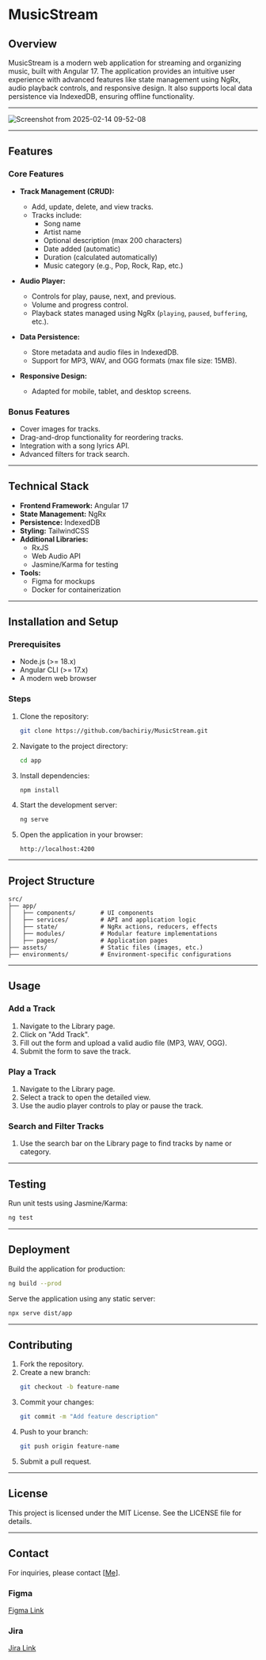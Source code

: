 # MusicStream

## Overview

MusicStream is a modern web application for streaming and organizing music, built with Angular 17. The application provides an intuitive user experience with advanced features like state management using NgRx, audio playback controls, and responsive design. It also supports local data persistence via IndexedDB, ensuring offline functionality.

---
![Screenshot from 2025-02-14 09-52-08](https://github.com/user-attachments/assets/906de5ae-ed96-4a21-8c12-0cb1b6a054e6)

---
## Features

### Core Features

- **Track Management (CRUD):**

  - Add, update, delete, and view tracks.
  - Tracks include:
    - Song name
    - Artist name
    - Optional description (max 200 characters)
    - Date added (automatic)
    - Duration (calculated automatically)
    - Music category (e.g., Pop, Rock, Rap, etc.)

- **Audio Player:**

  - Controls for play, pause, next, and previous.
  - Volume and progress control.
  - Playback states managed using NgRx (`playing`, `paused`, `buffering`, etc.).

- **Data Persistence:**

  - Store metadata and audio files in IndexedDB.
  - Support for MP3, WAV, and OGG formats (max file size: 15MB).

- **Responsive Design:**

  - Adapted for mobile, tablet, and desktop screens.

### Bonus Features

- Cover images for tracks.
- Drag-and-drop functionality for reordering tracks.
- Integration with a song lyrics API.
- Advanced filters for track search.

---

## Technical Stack

- **Frontend Framework:** Angular 17
- **State Management:** NgRx
- **Persistence:** IndexedDB
- **Styling:** TailwindCSS&#x20;
- **Additional Libraries:**
  - RxJS
  - Web Audio API
  - Jasmine/Karma for testing
- **Tools:**
  - Figma for mockups
  - Docker for containerization

---

## Installation and Setup

### Prerequisites

- Node.js (>= 18.x)
- Angular CLI (>= 17.x)
- A modern web browser

### Steps

1. Clone the repository:

   ```bash
   git clone https://github.com/bachiriy/MusicStream.git
   ```

2. Navigate to the project directory:

   ```bash
   cd app
   ```

3. Install dependencies:

   ```bash
   npm install
   ```

4. Start the development server:

   ```bash
   ng serve
   ```

5. Open the application in your browser:

   ```
   http://localhost:4200
   ```

---

## Project Structure

```plaintext
src/
├── app/
│   ├── components/       # UI components
│   ├── services/         # API and application logic
│   ├── state/            # NgRx actions, reducers, effects
│   ├── modules/          # Modular feature implementations
│   ├── pages/            # Application pages
├── assets/               # Static files (images, etc.)
├── environments/         # Environment-specific configurations
```

---

## Usage

### Add a Track

1. Navigate to the Library page.
2. Click on "Add Track".
3. Fill out the form and upload a valid audio file (MP3, WAV, OGG).
4. Submit the form to save the track.

### Play a Track

1. Navigate to the Library page.
2. Select a track to open the detailed view.
3. Use the audio player controls to play or pause the track.

### Search and Filter Tracks

1. Use the search bar on the Library page to find tracks by name or category.

---

## Testing

Run unit tests using Jasmine/Karma:

```bash
ng test
```

---

## Deployment

Build the application for production:

```bash
ng build --prod
```

Serve the application using any static server:

```bash
npx serve dist/app
```

---

## Contributing

1. Fork the repository.
2. Create a new branch:
   ```bash
   git checkout -b feature-name
   ```
3. Commit your changes:
   ```bash
   git commit -m "Add feature description"
   ```
4. Push to your branch:
   ```bash
   git push origin feature-name
   ```
5. Submit a pull request.

---

## License

This project is licensed under the MIT License. See the LICENSE file for details.

---

## Contact



For inquiries, please contact [[Me](mailto\:medbachiry@example.com)].

### Figma
[Figma Link](https://www.figma.com/design/FF15DHpq7n2le4FXC9MaJd/MusicStream?node-id=0-1&t=qwOW82Py0sqxNkhW-1)


### Jira 
[Jira Link](https://www.figma.com/design/FF15DHpq7n2le4FXC9MaJd/MusicStream?node-id=0-1&t=qwOW82Py0sqxNkhW-1)
